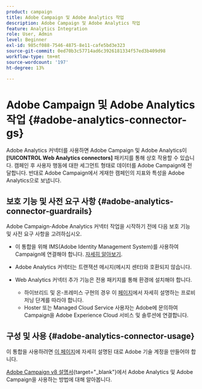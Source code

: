 ```yaml
---
product: campaign
title: Adobe Campaign 및 Adobe Analytics 작업
description: Adobe Campaign 및 Adobe Analytics 작업
feature: Analytics Integration
role: User, Admin
level: Beginner
exl-id: 985cf088-7546-4875-8e11-cafe5bd3e323
source-git-commit: 0ed70b3c57714ad6c3926181334f57ed3b409d98
workflow-type: tm+mt
source-wordcount: '197'
ht-degree: 13%

---
```


# Adobe Campaign 및 Adobe Analytics 작업 {#adobe-analytics-connector-gs}

Adobe Analytics 커넥터를 사용하면 Adobe Campaign 및 Adobe Analytics이 **[!UICONTROL Web Analytics connectors]** 패키지를 통해 상호 작용할 수 있습니다. 캠페인 후 사용자 행동에 대한 세그먼트 형태로 데이터를 Adobe Campaign에 전달합니다. 반대로 Adobe Campaign에서 게재한 캠페인의 지표와 특성을 Adobe Analytics으로 보냅니다.

## 보호 기능 및 사전 요구 사항 {#adobe-analytics-connector-guardrails}

Adobe Campaign-Adobe Analytics 커넥터 작업을 시작하기 전에 다음 보호 기능 및 사전 요구 사항을 고려하십시오.

* 이 통합을 위해 IMS(Adobe Identity Management System)를 사용하여 Campaign에 연결해야 합니다. [자세히 알아보기](../../integrations/using/about-adobe-id.md).

* Adobe Analytics 커넥터는 트랜잭션 메시지(메시지 센터)와 호환되지 않습니다.

* Web Analytics 커넥터 추가 기능은 전용 패키지를 통해 환경에 설치해야 합니다.

   * 하이브리드 및 온-프레미스 구현의 경우 이 [페이지](adobe-analytics-provisioning.md)에서 자세히 설명하는 프로비저닝 단계를 따라야 합니다.
   * Hoster 또는 Managed Cloud Service 사용자는 Adobe에 문의하여 Campaign을 Adobe Experience Cloud 서비스 및 솔루션에 연결합니다.


## 구성 및 사용 {#adobe-analytics-connector-usage}

이 통합을 사용하려면 [이 페이지](oauth-technical-account.md)에 자세히 설명된 대로 Adobe 기술 계정을 만들어야 합니다.

[Adobe Campaign v8 설명서](https://experienceleague.adobe.com/en/docs/campaign/campaign-v8/connect/ac-aa){target="_blank"}에서 Adobe Analytics 및 Adobe Campaign을 사용하는 방법에 대해 알아봅니다.
